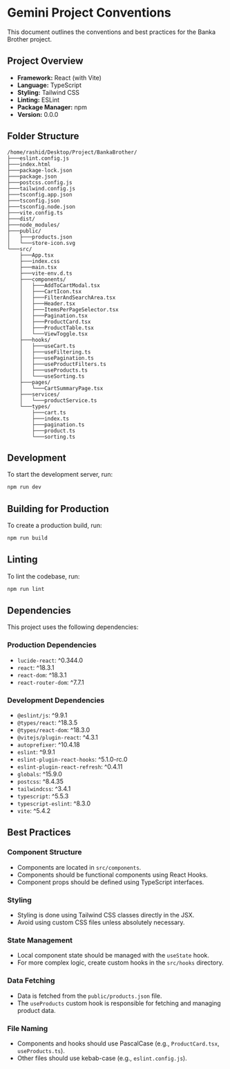 # Gemini Project Conventions

This document outlines the conventions and best practices for the Banka Brother project.

## Project Overview

*   **Framework:** React (with Vite)
*   **Language:** TypeScript
*   **Styling:** Tailwind CSS
*   **Linting:** ESLint
*   **Package Manager:** npm
*   **Version:** 0.0.0

## Folder Structure

```
/home/rashid/Desktop/Project/BankaBrother/
├───eslint.config.js
├───index.html
├───package-lock.json
├───package.json
├───postcss.config.js
├───tailwind.config.js
├───tsconfig.app.json
├───tsconfig.json
├───tsconfig.node.json
├───vite.config.ts
├───dist/
├───node_modules/
├───public/
│   ├───products.json
│   └───store-icon.svg
└───src/
    ├───App.tsx
    ├───index.css
    ├───main.tsx
    ├───vite-env.d.ts
    ├───components/
    │   ├───AddToCartModal.tsx
    │   ├───CartIcon.tsx
    │   ├───FilterAndSearchArea.tsx
    │   ├───Header.tsx
    │   ├───ItemsPerPageSelector.tsx
    │   ├───Pagination.tsx
    │   ├───ProductCard.tsx
    │   ├───ProductTable.tsx
    │   └───ViewToggle.tsx
    ├───hooks/
    │   ├───useCart.ts
    │   ├───useFiltering.ts
    │   ├───usePagination.ts
    │   ├───useProductFilters.ts
    │   ├───useProducts.ts
    │   └───useSorting.ts
    ├───pages/
    │   └───CartSummaryPage.tsx
    ├───services/
    │   └───productService.ts
    └───types/
        ├───cart.ts
        ├───index.ts
        ├───pagination.ts
        ├───product.ts
        └───sorting.ts
```

## Development

To start the development server, run:

```bash
npm run dev
```

## Building for Production

To create a production build, run:

```bash
npm run build
```

## Linting

To lint the codebase, run:

```bash
npm run lint
```

## Dependencies

This project uses the following dependencies:

### Production Dependencies

*   `lucide-react`: ^0.344.0
*   `react`: ^18.3.1
*   `react-dom`: ^18.3.1
*   `react-router-dom`: ^7.7.1

### Development Dependencies

*   `@eslint/js`: ^9.9.1
*   `@types/react`: ^18.3.5
*   `@types/react-dom`: ^18.3.0
*   `@vitejs/plugin-react`: ^4.3.1
*   `autoprefixer`: ^10.4.18
*   `eslint`: ^9.9.1
*   `eslint-plugin-react-hooks`: ^5.1.0-rc.0
*   `eslint-plugin-react-refresh`: ^0.4.11
*   `globals`: ^15.9.0
*   `postcss`: ^8.4.35
*   `tailwindcss`: ^3.4.1
*   `typescript`: ^5.5.3
*   `typescript-eslint`: ^8.3.0
*   `vite`: ^5.4.2

## Best Practices

### Component Structure

*   Components are located in `src/components`.
*   Components should be functional components using React Hooks.
*   Component props should be defined using TypeScript interfaces.

### Styling

*   Styling is done using Tailwind CSS classes directly in the JSX.
*   Avoid using custom CSS files unless absolutely necessary.

### State Management

*   Local component state should be managed with the `useState` hook.
*   For more complex logic, create custom hooks in the `src/hooks` directory.

### Data Fetching

*   Data is fetched from the `public/products.json` file.
*   The `useProducts` custom hook is responsible for fetching and managing product data.

### File Naming

*   Components and hooks should use PascalCase (e.g., `ProductCard.tsx`, `useProducts.ts`).
*   Other files should use kebab-case (e.g., `eslint.config.js`).